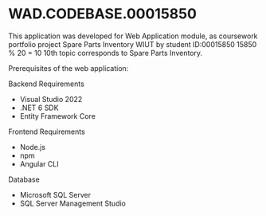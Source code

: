 # WAD.CODEBASE.00015850
This application was developed for Web Application module, as coursework portfolio project Spare Parts Inventory WIUT by student ID:00015850
15850 % 20 = 10
10th topic corresponds to Spare Parts Inventory.

Prerequisites of the web application:

Backend Requirements
- Visual Studio 2022
- .NET 6 SDK
- Entity Framework Core

Frontend Requirements
- Node.js
- npm
- Angular CLI

Database
- Microsoft SQL Server
- SQL Server Management Studio
